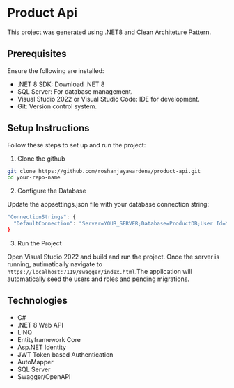 # Product Api

This project was generated using .NET8 and Clean Architeture Pattern.

## Prerequisites
Ensure the following are installed:

- .NET 8 SDK: Download .NET 8
- SQL Server: For database management.
- Visual Studio 2022 or Visual Studio Code: IDE for development.
- Git: Version control system.

## Setup Instructions
Follow these steps to set up and run the project:

1. Clone the github
   
```bash
git clone https://github.com/roshanjayawardena/product-api.git
cd your-repo-name
```
2. Configure the Database
   
Update the appsettings.json file with your database connection string:

```bash
"ConnectionStrings": {
  "DefaultConnection": "Server=YOUR_SERVER;Database=ProductDB;User Id=YOUR_USER;Password=YOUR_PASSWORD;"
}
```
3. Run the Project
   
Open Visual Studio 2022 and build and run the project.
Once the server is running, autimatically navigate to `https://localhost:7119/swagger/index.html`.The application will automatically seed the users and roles and pending migrations.

## Technologies
- C#
- .NET 8 Web API
- LINQ
- Entityframework Core
- Asp.NET Identity
- JWT Token based Authentication
- AutoMapper
- SQL Server
- Swagger/OpenAPI
